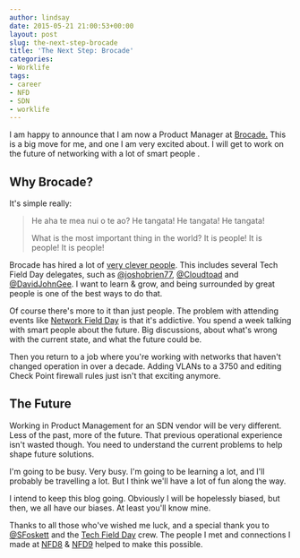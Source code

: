 ```yaml
---
author: lindsay
date: 2015-05-21 21:00:53+00:00
layout: post
slug: the-next-step-brocade
title: 'The Next Step: Brocade'
categories:
- Worklife
tags:
- career
- NFD
- SDN
- worklife
---
```


I am happy to announce that I am now a Product Manager at [Brocade.](http://www.brocade.com/) This is a big move for me, and one I am very excited about. I will get to work on the future of networking with a lot of smart people .

## Why Brocade?

It's simple really:

> He aha te mea nui o te ao?
> He tangata! He tangata! He tangata!
>
> What is the most important thing in the world?
> It is people! It is people! It is people!

Brocade has hired a lot of [very clever people](http://www.networkworld.com/article/2866059/sdn/why-sdn-all-stars-are-heading-to-brocade.html). This includes several Tech Field Day delegates, such as [@joshobrien77](https://twitter.com/JoshOBrien77), [@Cloudtoad](https://twitter.com/cloudtoad) and [@DavidJohnGee](https://twitter.com/DavidJohnGee). I want to learn & grow, and being surrounded by great people is one of the best ways to do that.

Of course there's more to it than just people. The problem with attending events like [Network Field Day](http://www.techfieldday.com/event/nfd8/) is that it's addictive. You spend a week talking with smart people about the future. Big discussions, about what's wrong with the current state, and what the future could be.

Then you return to a job where you're working with networks that haven't changed operation in over a decade. Adding VLANs to a 3750 and editing Check Point firewall rules just isn't that exciting anymore.

## The Future

Working in Product Management for an SDN vendor will be very different. Less of the past, more of the future. That previous operational experience isn't wasted though. You need to understand the current problems to help shape future solutions.

I'm going to be busy. Very busy. I'm going to be learning a lot, and I'll probably be travelling a lot. But I think we'll have a lot of fun along the way.

I intend to keep this blog going. Obviously I will be hopelessly biased, but then, we all have our biases. At least you'll know mine.

Thanks to all those who've wished me luck, and a special thank you to [@SFoskett](https://twitter.com/sfoskett) and the [Tech Field Day](http://www.techfieldday.com/) crew. The people I met and connections I made at [NFD8](http://techfieldday.com/event/nfd8/) & [NFD9](http://techfieldday.com/event/nfd9/) helped to make this possible.
